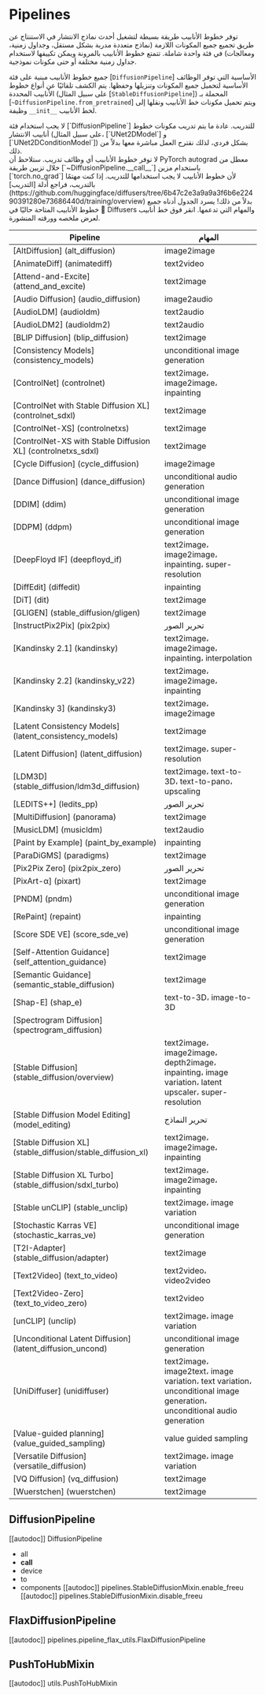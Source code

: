 # Pipelines
توفر خطوط الأنابيب طريقة بسيطة لتشغيل أحدث نماذج الانتشار في الاستنتاج عن طريق تجميع جميع المكونات اللازمة (نماذج متعددة مدربة بشكل مستقل، وجداول زمنية، ومعالجات) في فئة واحدة شاملة. تتمتع خطوط الأنابيب بالمرونة ويمكن تكييفها لاستخدام جداول زمنية مختلفة أو حتى مكونات نموذجية.

جميع خطوط الأنابيب مبنية على فئة [`DiffusionPipeline`] الأساسية التي توفر الوظائف الأساسية لتحميل جميع المكونات وتنزيلها وحفظها. يتم الكشف تلقائيًا عن أنواع خطوط الأنابيب المحددة (على سبيل المثال [`StableDiffusionPipeline`]) المحملة بـ [`~DiffusionPipeline.from_pretrained`] ويتم تحميل مكونات خط الأنابيب ونقلها إلى وظيفة `__init__` لخط الأنابيب.

<Tip warning={true}>
لا يجب استخدام فئة [`DiffusionPipeline`] للتدريب. عادة ما يتم تدريب مكونات خطوط أنابيب الانتشار (على سبيل المثال، [`UNet2DModel`] و [`UNet2DConditionModel`]) بشكل فردي، لذلك نقترح العمل مباشرة معها بدلاً من ذلك.
<br>
لا توفر خطوط الأنابيب أي وظائف تدريب. ستلاحظ أن PyTorch autograd معطل من خلال تزيين طريقة [`~DiffusionPipeline.__call__`] باستخدام مزين [`torch.no_grad`] لأن خطوط الأنابيب لا يجب استخدامها للتدريب. إذا كنت مهتمًا بالتدريب، فراجع أدلة [التدريب] (https://github.com/huggingface/diffusers/tree/6b47c2e3a9a9a3f6b6e22490391280e73686440d/training/overview) بدلاً من ذلك!
</Tip>
يسرد الجدول أدناه جميع خطوط الأنابيب المتاحة حاليًا في 🤗 Diffusers والمهام التي تدعمها. انقر فوق خط أنابيب لعرض ملخصه وورقته المنشورة.

| Pipeline | المهام |
|---|---|
| [AltDiffusion] (alt_diffusion) | image2image |
| [AnimateDiff] (animatediff) | text2video |
| [Attend-and-Excite] (attend_and_excite) | text2image |
| [Audio Diffusion] (audio_diffusion) | image2audio |
| [AudioLDM] (audioldm) | text2audio |
| [AudioLDM2] (audioldm2) | text2audio |
| [BLIP Diffusion] (blip_diffusion) | text2image |
| [Consistency Models] (consistency_models) | unconditional image generation |
| [ControlNet] (controlnet) | text2image، image2image، inpainting |
| [ControlNet with Stable Diffusion XL] (controlnet_sdxl) | text2image |
| [ControlNet-XS] (controlnetxs) | text2image |
| [ControlNet-XS with Stable Diffusion XL] (controlnetxs_sdxl) | text2image |
| [Cycle Diffusion] (cycle_diffusion) | image2image |
| [Dance Diffusion] (dance_diffusion) | unconditional audio generation |
| [DDIM] (ddim) | unconditional image generation |
| [DDPM] (ddpm) | unconditional image generation |
| [DeepFloyd IF] (deepfloyd_if) | text2image، image2image، inpainting، super-resolution |
| [DiffEdit] (diffedit) | inpainting |
| [DiT] (dit) | text2image |
| [GLIGEN] (stable_diffusion/gligen) | text2image |
| [InstructPix2Pix] (pix2pix) | تحرير الصور |
| [Kandinsky 2.1] (kandinsky) | text2image، image2image، inpainting، interpolation |
| [Kandinsky 2.2] (kandinsky_v22) | text2image، image2image، inpainting |
| [Kandinsky 3] (kandinsky3) | text2image، image2image |
| [Latent Consistency Models] (latent_consistency_models) | text2image |
| [Latent Diffusion] (latent_diffusion) | text2image، super-resolution |
| [LDM3D] (stable_diffusion/ldm3d_diffusion) | text2image، text-to-3D، text-to-pano، upscaling |
| [LEDITS++] (ledits_pp) | تحرير الصور |
| [MultiDiffusion] (panorama) | text2image |
| [MusicLDM] (musicldm) | text2audio |
| [Paint by Example] (paint_by_example) | inpainting |
| [ParaDiGMS] (paradigms) | text2image |
| [Pix2Pix Zero] (pix2pix_zero) | تحرير الصور |
| [PixArt-α] (pixart) | text2image |
| [PNDM] (pndm) | unconditional image generation |
| [RePaint] (repaint) | inpainting |
| [Score SDE VE] (score_sde_ve) | unconditional image generation |
| [Self-Attention Guidance] (self_attention_guidance) | text2image |
| [Semantic Guidance] (semantic_stable_diffusion) | text2image |
| [Shap-E] (shap_e) | text-to-3D، image-to-3D |
| [Spectrogram Diffusion] (spectrogram_diffusion) | |
| [Stable Diffusion] (stable_diffusion/overview) | text2image، image2image، depth2image، inpainting، image variation، latent upscaler، super-resolution |
| [Stable Diffusion Model Editing] (model_editing) | تحرير النماذج |
| [Stable Diffusion XL] (stable_diffusion/stable_diffusion_xl) | text2image، image2image، inpainting |
| [Stable Diffusion XL Turbo] (stable_diffusion/sdxl_turbo) | text2image، image2image، inpainting |
| [Stable unCLIP] (stable_unclip) | text2image، image variation |
| [Stochastic Karras VE] (stochastic_karras_ve) | unconditional image generation |
| [T2I-Adapter] (stable_diffusion/adapter) | text2image |
| [Text2Video] (text_to_video) | text2video، video2video |
| [Text2Video-Zero] (text_to_video_zero) | text2video |
| [unCLIP] (unclip) | text2image، image variation |
| [Unconditional Latent Diffusion] (latent_diffusion_uncond) | unconditional image generation |
| [UniDiffuser] (unidiffuser) | text2image، image2text، image variation، text variation، unconditional image generation، unconditional audio generation |
| [Value-guided planning] (value_guided_sampling) | value guided sampling |
| [Versatile Diffusion] (versatile_diffusion) | text2image، image variation |
| [VQ Diffusion] (vq_diffusion) | text2image |
| [Wuerstchen] (wuerstchen) | text2image |
## DiffusionPipeline
[[autodoc]] DiffusionPipeline
- all
- __call__
- device 
- to
- components
[[autodoc]] pipelines.StableDiffusionMixin.enable_freeu
[[autodoc]] pipelines.StableDiffusionMixin.disable_freeu
## FlaxDiffusionPipeline
[[autodoc]] pipelines.pipeline_flax_utils.FlaxDiffusionPipeline
## PushToHubMixin
[[autodoc]] utils.PushToHubMixin